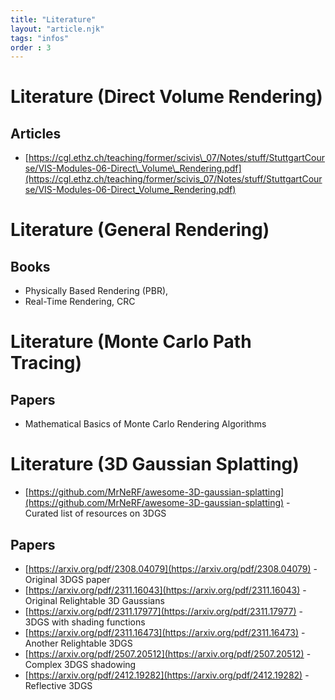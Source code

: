 ```yaml
---
title: "Literature"
layout: "article.njk"
tags: "infos"
order : 3
---
```


# Literature (Direct Volume Rendering)

## Articles

*   [https://cgl.ethz.ch/teaching/former/scivis\_07/Notes/stuff/StuttgartCourse/VIS-Modules-06-Direct\_Volume\_Rendering.pdf](https://cgl.ethz.ch/teaching/former/scivis_07/Notes/stuff/StuttgartCourse/VIS-Modules-06-Direct_Volume_Rendering.pdf)

# Literature (General Rendering)

## Books

*   Physically Based Rendering (PBR),
*   Real-Time Rendering, CRC

# Literature (Monte Carlo Path Tracing)

## Papers

*   Mathematical Basics of Monte Carlo Rendering Algorithms

# Literature (3D Gaussian Splatting)

*   [https://github.com/MrNeRF/awesome-3D-gaussian-splatting](https://github.com/MrNeRF/awesome-3D-gaussian-splatting) - Curated list of resources on 3DGS

## Papers

*   [https://arxiv.org/pdf/2308.04079](https://arxiv.org/pdf/2308.04079) - Original 3DGS paper
*   [https://arxiv.org/pdf/2311.16043](https://arxiv.org/pdf/2311.16043) - Original Relightable 3D Gaussians
*   [https://arxiv.org/pdf/2311.17977](https://arxiv.org/pdf/2311.17977) - 3DGS with shading functions
*   [https://arxiv.org/pdf/2311.16473](https://arxiv.org/pdf/2311.16473) - Another Relightable 3DGS
*   [https://arxiv.org/pdf/2507.20512](https://arxiv.org/pdf/2507.20512) - Complex 3DGS shadowing
*   [https://arxiv.org/pdf/2412.19282](https://arxiv.org/pdf/2412.19282) - Reflective 3DGS